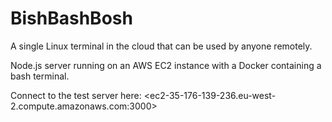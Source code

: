 # BishBashBosh
A single Linux terminal in the cloud that can be used by anyone remotely.

Node.js server running on an AWS EC2 instance with a Docker containing a bash terminal.

Connect to the test server here: <ec2-35-176-139-236.eu-west-2.compute.amazonaws.com:3000>
